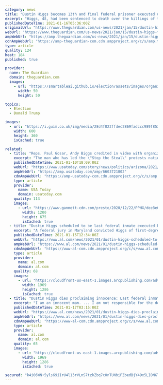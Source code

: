 ```yaml
---
category: news
title: "Dustin Higgs becomes 13th and final federal prisoner executed under Trump"
excerpt: "Higgs, 48, had been sentenced to death over the killings of three women in Maryland"
publishedDateTime: 2021-01-16T05:36:00Z
originalUrl: "https://www.theguardian.com/us-news/2021/jan/15/dustin-higgs-federal-execution-trump"
webUrl: "https://www.theguardian.com/us-news/2021/jan/15/dustin-higgs-federal-execution-trump"
ampWebUrl: "https://amp.theguardian.com/us-news/2021/jan/15/dustin-higgs-federal-execution-trump"
cdnAmpWebUrl: "https://amp-theguardian-com.cdn.ampproject.org/c/s/amp.theguardian.com/us-news/2021/jan/15/dustin-higgs-federal-execution-trump"
type: article
quality: 124
heat: 184
published: true

provider:
  name: The Guardian
  domain: theguardian.com
  images:
    - url: "https://smartableai.github.io/election/assets/images/organizations/theguardian.com-50x50.jpg"
      width: 50
      height: 50

topics:
  - Election
  - Donald Trump

images:
  - url: "https://i.guim.co.uk/img/media/28d4f022ffdec2869fadccc989f853f3ed58c31b/0_116_3500_2101/master/3500.jpg?width=300&quality=45&auto=format&fit=max&dpr=2&s=a8d45662da15656a3487f3214818728d"
    width: 600
    height: 360
    isCached: true

related:
  - title: "Reps. Paul Gosar, Andy Biggs credited in video with organizing Trump crowd in DC on day of riot"
    excerpt: "The man who has led the \"Stop the Steal\" protests nationally singles out Reps. Paul Gosar and Andy Biggs for helping make Washington gathering happen."
    publishedDateTime: 2021-01-10T18:09:00Z
    webUrl: "https://www.usatoday.com/story/news/politics/arizona/2021/01/10/paul-gosar-andy-biggs-credited-video-organizing-trump-crowd-dc/6603721002/"
    ampWebUrl: "https://amp.usatoday.com/amp/6603721002"
    cdnAmpWebUrl: "https://amp-usatoday-com.cdn.ampproject.org/c/s/amp.usatoday.com/amp/6603721002"
    type: article
    provider:
      name: USA Today
      domain: usatoday.com
    quality: 113
    images:
      - url: "https://www.gannett-cdn.com/presto/2020/12/22/PPHX/dee8e0f3-5193-49ca-97ee-fe0d28cec7f8-Paul_Gosar_Andy_Biggs.jpg?auto=webp&crop=1749,984,x1,y5&format=pjpg&width=1200"
        width: 1200
        height: 675
        isCached: true
  - title: "Dustin Higgs scheduled to be last federal inmate executed before Trump leaves office"
    excerpt: "A federal jury in Maryland convicted Higgs of first-degree murder and kidnapping in the killings of Tamika Black, 19; Mishann Chinn. 23; and Tanji Jackson, 21."
    publishedDateTime: 2021-01-15T12:34:00Z
    webUrl: "https://www.al.com/news/2021/01/dustin-higgs-scheduled-to-be-last-federal-inmate-executed-before-trump-leaves-office.html"
    ampWebUrl: "https://www.al.com/news/2021/01/dustin-higgs-scheduled-to-be-last-federal-inmate-executed-before-trump-leaves-office.html?outputType=amp"
    cdnAmpWebUrl: "https://www-al-com.cdn.ampproject.org/c/s/www.al.com/news/2021/01/dustin-higgs-scheduled-to-be-last-federal-inmate-executed-before-trump-leaves-office.html?outputType=amp"
    type: article
    provider:
      name: al.com
      domain: al.com
    quality: 68
    images:
      - url: "https://cloudfront-us-east-1.images.arcpublishing.com/advancelocal/XXFO4DFQZBAVJIOMBKC5PSB5BE.jpg"
        width: 1969
        height: 1286
        isCached: true
  - title: "Dustin Higgs dies proclaiming innocence: Last federal inmate executed under Trump had COVID"
    excerpt: "I am an innocent man. ... I am not responsible for the deaths,” he said softly. “I did not order the murders.”"
    publishedDateTime: 2021-01-17T03:15:00Z
    webUrl: "https://www.al.com/news/2021/01/dustin-higgs-dies-proclaiming-innocence-last-federal-inmate-executed-under-trump-had-covid.html"
    ampWebUrl: "https://www.al.com/news/2021/01/dustin-higgs-dies-proclaiming-innocence-last-federal-inmate-executed-under-trump-had-covid.html?outputType=amp"
    cdnAmpWebUrl: "https://www-al-com.cdn.ampproject.org/c/s/www.al.com/news/2021/01/dustin-higgs-dies-proclaiming-innocence-last-federal-inmate-executed-under-trump-had-covid.html?outputType=amp"
    type: article
    provider:
      name: al.com
      domain: al.com
    quality: 65
    images:
      - url: "https://cloudfront-us-east-1.images.arcpublishing.com/advancelocal/XXFO4DFQZBAVJIOMBKC5PSB5BE.jpg"
        width: 1969
        height: 1286
        isCached: true

secured: "k4i06WN+5yls69iIrU4l13rVLnS7tzkZbq7cOnTUNbiPZbedBjY49x5LIONGlVULb/VpEEbRCR4VKcGp6B+GD7nwe1Srz9rD3cNWtTGFHwri7thRfrU/GSmUMYXG3kDfMGHWvi/nI9UsnWA7l9BRoqa2LSZTrHCU2GJFgyEo19WUVx/2gdgkcD76v1hBT75Qfk22SsDP/emQdRAbjdaUhboTdNvxQqHTR0x6zla9fGo2f1jrkpVmyn1iS2FClli3gpqbczMM9R0WiJiUnSgnPo+o9x928nakloWrjrS9kcTn4XUJs2QlOxVz3CpzWgYb6+WwGLZzUlpDLe3I36Ob23meE2qSOqO6bzj6Nx+3w0g=;IKyTZCjPki9KdZnIxQt5tA=="
---
```


